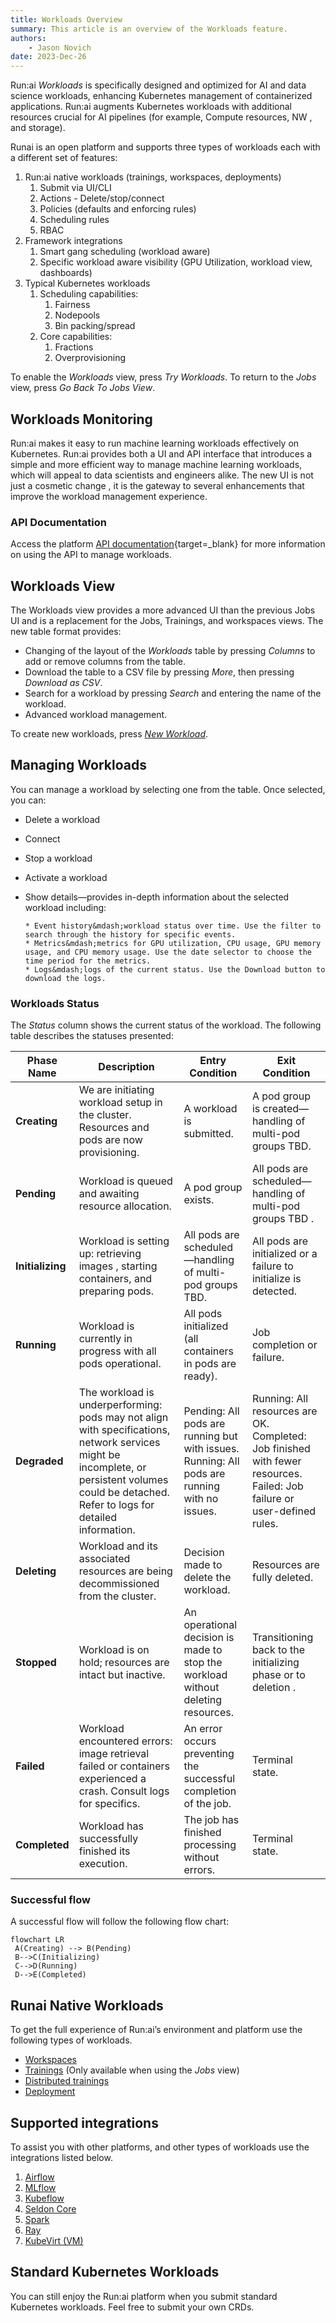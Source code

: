 ```yaml
---
title: Workloads Overview
summary: This article is an overview of the Workloads feature.
authors:
    - Jason Novich
date: 2023-Dec-26
---
```


Run:ai *Workloads* is specifically designed and optimized for AI and data science workloads, enhancing Kubernetes management of containerized applications. Run:ai augments Kubernetes workloads with additional resources crucial for AI pipelines (for example, Compute resources, NW <!-- we cannot use NW here -->, and storage).

Runai is an open platform and supports three types of workloads each with a different set of features:

<!-- The structure and the division to 3 types is good. I am missing an explanation about each type. We are not following a well known standard here and an explanation is very much needed -->
1. Run:ai native workloads (trainings, workspaces, deployments)
      1. Submit via UI/CLI
      2. Actions - Delete/stop/connect
      3. Policies (defaults and enforcing rules)
      4. Scheduling rules
      5. RBAC
2. Framework integrations
      1. Smart gang scheduling (workload aware)
      2. Specific workload aware visibility <!-- what doe it mean? requires more explanation --> (GPU Utilization, workload view, dashboards)
3. Typical Kubernetes workloads
       <!-- we are inconsistent. Here we use more gouping level and put things under scheuling where in item #2 above we do not. It is complex and the inconsistency adds copmplexity -->
      1. Scheduling capabilities:
           1. Fairness
           2. Nodepools
           3. Bin packing/spread
      2. Core capabilities: <!-- "core" is an internal term and we cannot use it here -->
           1. Fractions
           2. Overprovisioning

To enable the *Workloads* view, press *Try Workloads*. To return to the *Jobs* view, press *Go Back To Jobs View*.

## Workloads Monitoring

Run:ai makes it easy to run machine learning workloads effectively on Kubernetes. Run:ai provides both a UI and API interface that introduces a simple and more efficient way to manage machine learning workloads, which will appeal to data scientists and engineers alike. The new UI is not just a cosmetic change <!-- the previous sentence is not good for 2 reasons: (1) it is version specific. When will the UI not be "new"? we will re-write the page then? (2) We need to talke about value to customers and what is the UI. Sentences like "not a cosmetic change" do not belong to the product documentation -->, it is the gateway to several enhancements that improve the workload management experience.

### API Documentation

Access the platform [API documentation](https://app.run.ai/api/docs){target=_blank} for more information on using the API to manage workloads.

## Workloads View

The Workloads view provides a more advanced UI than the previous Jobs UI and is a replacement for the Jobs, Trainings, and workspaces views. The new table format provides:

* Changing of the layout of the *Workloads* table by pressing *Columns* to add or remove columns from the table.
* Download the table to a CSV file by pressing *More*, then pressing *Download as CSV*.
* Search for a workload by pressing *Search* and entering the name of the workload.
* Advanced workload management.

To create new workloads, press [*New Workload*](submitting-workloads.md).

## Managing Workloads

You can manage a workload by selecting one from the table. Once selected, you can:

* Delete a workload
* Connect
* Stop a workload
* Activate a workload
  <!-- spacing issue with the dashes... I can see this in other pages as well. Perhaps we should leave it till when we apply a new style guide -->
* Show details&mdash;provides in-depth information about the selected workload including:

      * Event history&mdash;workload status over time. Use the filter to search through the history for specific events.
      * Metrics&mdash;metrics for GPU utilization, CPU usage, GPU memory usage, and CPU memory usage. Use the date selector to choose the time period for the metrics.
      * Logs&mdash;logs of the current status. Use the Download button to download the logs.

### Workloads Status

The *Status* column shows the current status of the workload. The following table describes the statuses presented:

| **Phase Name** | **Description** | **Entry Condition** | **Exit Condition** | 
| --- | --- | --- | --- |
| **Creating** | We <!-- we are not doing any thing and cannot be the subject of this sentence --> are initiating workload setup in the cluster. Resources and pods are now provisioning. | A workload is submitted. | A pod group is created—handling of multi-pod groups TBD. | 
| **Pending** | Workload is queued and awaiting resource allocation. | A pod group exists. | All pods are scheduled—handling of multi-pod groups TBD <!-- what are all the TBD's in this page? -->. | 
| **Initializing** | Workload is setting up: retrieving images <!-- it's images or image? -->, starting containers, and preparing pods. | All pods are scheduled—handling of multi-pod groups TBD. | All pods are initialized or a failure to initialize is detected. | 
| **Running** | Workload is currently in progress with all pods operational. | All pods initialized (all containers in pods are ready). | Job completion or failure. | 
| **Degraded** | The workload is underperforming: pods may not align with specifications, network services might be incomplete, or persistent volumes could be detached. Refer to logs for detailed information. | <!-- a new line before "Running" would help. This is the most complex to understand status I think and I do not think it is clear why Running as described is an entry condition -->Pending: All pods are running but with issues. Running: All pods are running with no issues. | Running: All resources are OK. Completed: Job finished with fewer resources. Failed: Job failure or user-defined rules. | <!-- new lines would also help here. The statuses in the rights columns are hard to identify as they are in clear text and do not start in a new line -->
| **Deleting** | Workload and its associated resources are being decommissioned from the cluster. | <!-- deciion made? delete is an explicit action, I do not think talking about decisions here is relevant -->Decision made to delete the workload. | Resources are fully deleted. | 
| **Stopped** | Workload is on hold; resources are intact but inactive. | An operational decision <!-- decision? action! --> is made to stop the workload without deleting resources. | Transitioning back to the initializing phase or to deletion <!-- very frightening. We are saying that the action is to stop the workload without deleting it and that the outcome may be deletion of the workload?! We either add more details and explain it may be a state towards deletion if the user actively deleted the workload or do not frighten the poor user -->. | 
| **Failed** | Workload encountered errors: image retrieval failed or containers experienced a crash. Consult logs for specifics. | An error occurs preventing the successful completion of the job. | Terminal state. | 
| **Completed** | Workload has successfully finished its execution. | The job has finished processing without errors. | Terminal state. | 

### Successful flow

A successful flow will follow the following flow chart:

```mermaid
flowchart LR
 A(Creating) --> B(Pending)
 B-->C(Initializing)
 C-->D(Running)
 D-->E(Completed)
```

## Runai Native Workloads <!-- looks like this part belongs to the beginning of the article when we use the term and missing explanation -->

To get the full experience of Run:ai’s environment and platform use the following types of workloads.

* [Workspaces](../../Researcher/user-interface/workspaces/overview.md#getting-familiar-with-workspaces)
* [Trainings](../../Researcher/user-interface/trainings.md#trainings) (Only available when using the *Jobs* view)
* [Distributed trainings](../../Researcher/user-interface/trainings.md#trainings)
* [Deployment](../admin-ui-setup/deployments.md#viewing-and-submitting-deployments)

## Supported integrations

To assist you with other platforms, and other types of workloads use the integrations listed below.

1. [Airflow](https://docs.run.ai/v2.13/admin/integration/airflow/)
2. [MLflow](https://docs.run.ai/v2.13/admin/integration/mlflow/)
3. [Kubeflow](https://docs.run.ai/v2.13/admin/integration/kubeflow/)
4. [Seldon Core](https://docs.run.ai/v2.13/admin/integration/seldon/)
5. [Spark](https://docs.run.ai/v2.13/admin/integration/spark/)
6. [Ray](https://docs.run.ai/v2.13/admin/integration/ray/)
7. [KubeVirt (VM)](https://docs.run.ai/v2.13/admin/integration/kubevirt/)

## Standard Kubernetes Workloads <!-- I completely did not understand this part. And I do not think it is an elegant ending to an article -->

You can still enjoy the Run:ai platform when you submit standard Kubernetes workloads. Feel free to submit your own CRDs.
